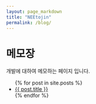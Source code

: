 ```yaml
---
layout: page_markdown
title: "NEEtojin"
permalink: /blog/
---
```


# 메모장
개발에 대하여 메모하는 페이지 입니다.

<ul>
  {% for post in site.posts %}
    <li>
      <a href="{{ post.url }}">{{ post.title }}</a>
    </li>
  {% endfor %}
</ul>
